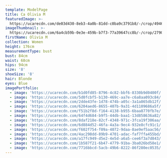```yaml
---
template: ModelPage
title: Ca Olivia M
featuredImage: >-
  https://ucarecdn.com/de03d430-8eb3-4a0b-81dd-c0ba9c3791b8/-/crop/4946x2786/0,1956/-/preview/
imageThumbnail: >-
  https://ucarecdn.com/6a4cb59b-0e3e-459b-b7f3-77a39647cc8b/-/crop/2790x3808/845,20/-/preview/
firstName: Olivia M
collection: Women
height: 176cm
measurementType: bust
bust: 84cm
waist: 68cm
hips: 94cm
size: '8'
shoeSize: '8'
hair: Blonde
eyes: Blue
imagePortfolio:
  - image: 'https://ucarecdn.com/b1d0fd85-8796-4c82-bbf6-8330b9d0400f/'
  - image: 'https://ucarecdn.com/5d0fcbf5-b130-469c-aa7e-c6a8aa093c84/'
  - image: 'https://ucarecdn.com/2dde43fe-1d78-474b-a05c-3a1a865db12f/'
  - image: 'https://ucarecdn.com/6204aed6-8655-407b-9a31-4d1109686a5f/'
  - image: 'https://ucarecdn.com/f51b2f8d-f164-4138-b955-6baa8770fb7e/'
  - image: 'https://ucarecdn.com/64f4d684-b9f5-44db-baa1-13d858636a82/'
  - image: 'https://ucarecdn.com/8daf218e-82cf-4348-971c-3fca19f306aa/'
  - image: 'https://ucarecdn.com/6d884d52-46fa-4a3a-9ec4-932e8cfc91c1/'
  - image: 'https://ucarecdn.com/f602f754-f09a-4072-9daa-8ae9ef5aac56/'
  - image: 'https://ucarecdn.com/4ac298dd-89b9-4701-adac-faf7ffa455bd/'
  - image: 'https://ucarecdn.com/a17fc949-d5e2-4e5d-a6a5-cee6f3a7d843/'
  - image: 'https://ucarecdn.com/1b587f21-6b47-4779-91ba-3ba026bd58e1/'
  - image: 'https://ucarecdn.com/7716bbcd-5acb-49b6-8222-86f280ec0535/'
---
```


